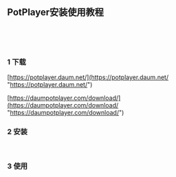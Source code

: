 ## PotPlayer安装使用教程  

​    

​    

### 1 下载  

[https://potplayer.daum.net/](https://potplayer.daum.net/ "https://potplayer.daum.net/")  

[https://daumpotplayer.com/download/](<https://daumpotplayer.com/download/> "<https://daumpotplayer.com/download/>")  

### 2 安装    

​    

### 3 使用  



